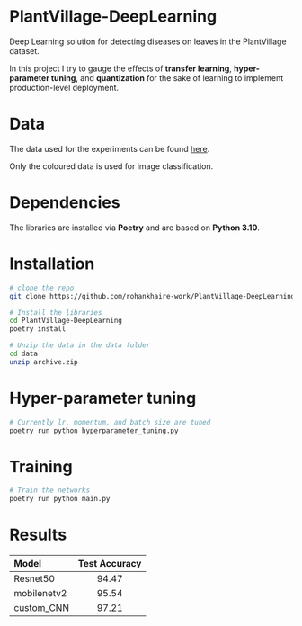 # PlantVillage-DeepLearning
Deep Learning solution for detecting diseases on leaves in the PlantVillage dataset.

In this project I try to gauge the effects of **transfer learning**, **hyper-parameter tuning**, and **quantization** for the sake of learning to implement production-level deployment.

# Data
The data used for the experiments can be found [here](https://www.kaggle.com/datasets/abdallahalidev/plantvillage-dataset).

Only the coloured data is used for image classification.

# Dependencies
The libraries are installed via **Poetry** and are based on **Python 3.10**.

# Installation
```bash
# clone the repo
git clone https://github.com/rohankhaire-work/PlantVillage-DeepLearning.git

# Install the libraries
cd PlantVillage-DeepLearning
poetry install

# Unzip the data in the data folder
cd data
unzip archive.zip
```

# Hyper-parameter tuning
```bash
# Currently lr, momentum, and batch size are tuned
poetry run python hyperparameter_tuning.py
```

# Training
```bash
# Train the networks
poetry run python main.py
```

# Results
| Model              | Test Accuracy |
| :---------------- | :-----------:  |
| Resnet50          |   94.47        |
| mobilenetv2       |   95.54        |
| custom_CNN        |   97.21        |
